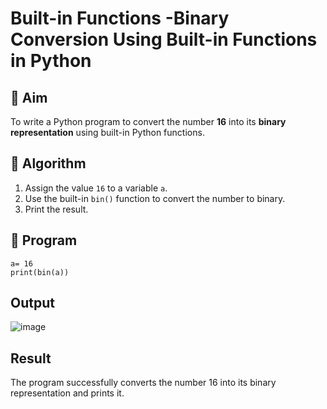 # Built-in Functions -Binary Conversion Using Built-in Functions in Python

## 🎯 Aim
To write a Python program to convert the number **16** into its **binary representation** using built-in Python functions.

## 🧠 Algorithm
1. Assign the value `16` to a variable `a`.
2. Use the built-in `bin()` function to convert the number to binary.
3. Print the result.

## 🧾 Program
```
a= 16
print(bin(a))
```

## Output
![image](https://github.com/user-attachments/assets/a4a4096e-edf4-4b5d-ac03-6c81979aab7b)

## Result
The program successfully converts the number 16 into its binary representation and prints it.
